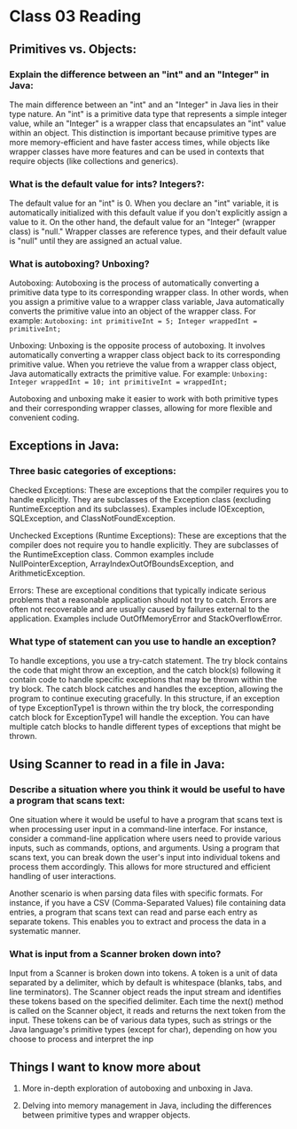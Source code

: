 # Class 03 Reading

## Primitives vs. Objects:

### Explain the difference between an "int" and an "Integer" in Java:

The main difference between an "int" and an "Integer" in Java lies in their type nature. An "int" is a primitive data type that represents a simple integer value, while an "Integer" is a wrapper class that encapsulates an "int" value within an object. This distinction is important because primitive types are more memory-efficient and have faster access times, while objects like wrapper classes have more features and can be used in contexts that require objects (like collections and generics).

### What is the default value for ints? Integers?:

The default value for an "int" is 0. When you declare an "int" variable, it is automatically initialized with this default value if you don't explicitly assign a value to it. On the other hand, the default value for an "Integer" (wrapper class) is "null." Wrapper classes are reference types, and their default value is "null" until they are assigned an actual value.

### What is autoboxing? Unboxing?

Autoboxing: Autoboxing is the process of automatically converting a primitive data type to its corresponding wrapper class. In other words, when you assign a primitive value to a wrapper class variable, Java automatically converts the primitive value into an object of the wrapper class. For example:
`Autoboxing:`
`int primitiveInt = 5; Integer wrappedInt = primitiveInt;`

Unboxing: Unboxing is the opposite process of autoboxing. It involves automatically converting a wrapper class object back to its corresponding primitive value. When you retrieve the value from a wrapper class object, Java automatically extracts the primitive value. For example:
`Unboxing:`
`Integer wrappedInt = 10; int primitiveInt = wrappedInt;`

Autoboxing and unboxing make it easier to work with both primitive types and their corresponding wrapper classes, allowing for more flexible and convenient coding.

## Exceptions in Java:

### Three basic categories of exceptions: 

Checked Exceptions: These are exceptions that the compiler requires you to handle explicitly. They are subclasses of the Exception class (excluding RuntimeException and its subclasses). Examples include IOException, SQLException, and ClassNotFoundException.

Unchecked Exceptions (Runtime Exceptions): These are exceptions that the compiler does not require you to handle explicitly. They are subclasses of the RuntimeException class. Common examples include NullPointerException, ArrayIndexOutOfBoundsException, and ArithmeticException.

Errors: These are exceptional conditions that typically indicate serious problems that a reasonable application should not try to catch. Errors are often not recoverable and are usually caused by failures external to the application. Examples include OutOfMemoryError and StackOverflowError.

### What type of statement can you use to handle an exception?

To handle exceptions, you use a try-catch statement. The try block contains the code that might throw an exception, and the catch block(s) following it contain code to handle specific exceptions that may be thrown within the try block. The catch block catches and handles the exception, allowing the program to continue executing gracefully.
In this structure, if an exception of type ExceptionType1 is thrown within the try block, the corresponding catch block for ExceptionType1 will handle the exception. You can have multiple catch blocks to handle different types of exceptions that might be thrown.

## Using Scanner to read in a file in Java:

### Describe a situation where you think it would be useful to have a program that scans text:

One situation where it would be useful to have a program that scans text is when processing user input in a command-line interface. For instance, consider a command-line application where users need to provide various inputs, such as commands, options, and arguments. Using a program that scans text, you can break down the user's input into individual tokens and process them accordingly. This allows for more structured and efficient handling of user interactions.

Another scenario is when parsing data files with specific formats. For instance, if you have a CSV (Comma-Separated Values) file containing data entries, a program that scans text can read and parse each entry as separate tokens. This enables you to extract and process the data in a systematic manner.

### What is input from a Scanner broken down into?

Input from a Scanner is broken down into tokens. A token is a unit of data separated by a delimiter, which by default is whitespace (blanks, tabs, and line terminators). The Scanner object reads the input stream and identifies these tokens based on the specified delimiter. Each time the next() method is called on the Scanner object, it reads and returns the next token from the input. These tokens can be of various data types, such as strings or the Java language's primitive types (except for char), depending on how you choose to process and interpret the inp

## Things I want to know more about

1. More in-depth exploration of autoboxing and unboxing in Java.

2. Delving into memory management in Java, including the differences between primitive types and wrapper objects.